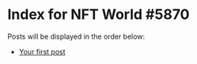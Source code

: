 # Index for NFT World #5870
Posts will be displayed in the order below:

- [Your first post](./001-first.md)


